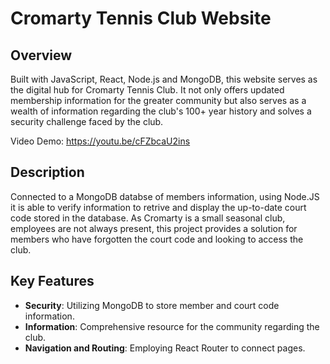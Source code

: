 # Cromarty Tennis Club Website

## Overview
Built with JavaScript, React, Node.js and MongoDB, this website serves as the digital hub for Cromarty Tennis Club. It not only offers updated membership information for the greater community but also serves as a wealth of information regarding the club's 100+ year history and solves a security challenge faced by the club. 

Video Demo: https://youtu.be/cFZbcaU2ins

## Description
Connected to a MongoDB databse of members information, using Node.JS it is able to verify information to retrive and display the up-to-date court code stored in the database. As Cromarty is a small seasonal club, employees are not always present, this project provides a solution for members who have forgotten the court code and looking to access the club.

## Key Features
- **Security**: Utilizing MongoDB to store member and court code information.
- **Information**: Comprehensive resource for the community regarding the club.
- **Navigation and Routing**: Employing React Router to connect pages.
